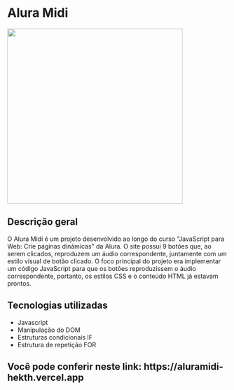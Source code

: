 <h1>
  Alura Midi
</h1>
<img src="https://github.com/Hekth/alura-midi/assets/151862970/da03cad9-b657-4c1c-ac57-5414f8eac290" width="400px">

<h2>
  Descrição geral
</h2>

<p>
  O Alura Midi é um projeto desenvolvido ao longo do curso "JavaScript para Web: Crie páginas dinâmicas" da Alura.
  O site possui 9 botões que, ao serem clicados, reproduzem um áudio correspondente, juntamente com um estilo visual de botão clicado.
  O foco principal do projeto era implementar um código JavaScript para que os botões reproduzissem o áudio correspondente, portanto, os estilos CSS e o conteúdo HTML já estavam prontos.
</p>

<h2>
  Tecnologias utilizadas
</h2>

<ul>
  <li>Javascript</li>
  <li>Manipulação do DOM</li>
  <li>Estruturas condicionais IF</li>
  <li>Estrutura de repetição FOR</li>
</ul>

<h2>
  Você pode conferir neste link: https://aluramidi-hekth.vercel.app
</h2>
